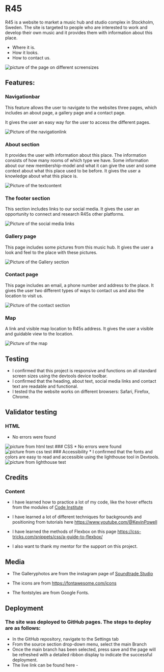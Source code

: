 # R45

R45 is a website to market a music hub and studio complex in Stockholm, Sweden. The site is targeted to people who are interested to work and develop their own music and it provides them with information about this place. 
 - Where it is.
 - How it looks. 
 - How to contact us.

<img src="pictures/screens.png" alt="picture of the page on different screensizes">

## Features: 

### Navigationbar
This feature allows the user to navigate to the websites three pages, which includes an about page, a   gallery page and a contact page. 

It gives the user an easy way for the user to access the different pages.

<img src="pictures/nav.png" alt="Picture of the navigationlink">

### About section
It provides the user with information about this place. The information consists of how many rooms of which type we have. Some information about our new membership-model and what it can give the user and some context about what this place used to be before. 
It gives the user a knowledge about what this place is.

<img src="pictures/abouttext.png" alt="Picture of the textcontent">

### The footer section
This section includes links to our social media.
It gives the user an opportunity to connect and research R45s other platforms. 

<img src="pictures/socialmedia.png" alt="Picture of the social media links">

### Gallery page
This page includes some pictures from this music hub.
It gives the user a look and feel to the place with these pictures. 

<img src="pictures/gallery1.png" alt="Picture of the Gallery section">

### Contact page
This page includes an email, a phone number and address to the place. It gives the user two different types of ways to contact us and also the location to visit us. 

<img src="pictures/contact.png" alt="Picture of the contact section">

### Map 
A link and visible map location to R45s address.
It gives the user a visible and guidable view to the location. 

<img src="pictures/map.png" alt="Picture of the map">

## Testing
* I confirmed that this project is responsive and functions on all standard screen sizes using the devtools device toolbar.
* I confirmed that the heading, about text, social media links and contact text are readable and functional.
* I tested tha the website works on different browsers: Safari, Firefox, Chrome.

## Validator testing
### HTML 
* No errors were found 
<img src="pictures/html.png" alt="picture from html test">
### CSS
* No errors were found 
<img src="pictures/css.png" alt="picture from css test">
### Accessibility
* I confirmed that the fonts and colors are easy to read and accessible using the lighthouse tool in Devtools.
<img src="pictures/lighthouse.png" alt="picture from lighthouse test">

## Credits

### Content
* I have learned how to practice a lot of my code, like the hover effects from the modules of [Code Institute](https://codeinstitute.net/)

* I have learned a lot of different techniques for backgrounds and positioning from tutorials here https://www.youtube.com/@KevinPowell

* I have learned the methods of Flexbox on this page https://css-tricks.com/snippets/css/a-guide-to-flexbox/

* I also want to thank my mentor for the support on this project.

## Media
* The Galleryphotos are from the instagram page of [Soundtrade Studio](https://www.instagram.com/soundtradestudios/)

* The icons are from https://fontawesome.com/icons

* The fontstyles are from Google Fonts.

## Deployment
### The site was deployed to GitHub pages. The steps to deploy are as follows:
 * In the GitHub repository, navigate to the Settings tab  
 * From the source section drop-down menu, select the main Branch
 * Once the main branch has been selected, press save and the page will be refreshed with a detailed ribbon display to indicate the successful deployment.
 * The live link can be found here -
